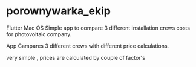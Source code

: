 # porownywarka_ekip


Flutter Mac OS Simple app to compare 3 different installation crews costs for photovoltaic company.


App Campares 3 different crews with different price calculations.

very simple , prices are calculated by couple of factor's


